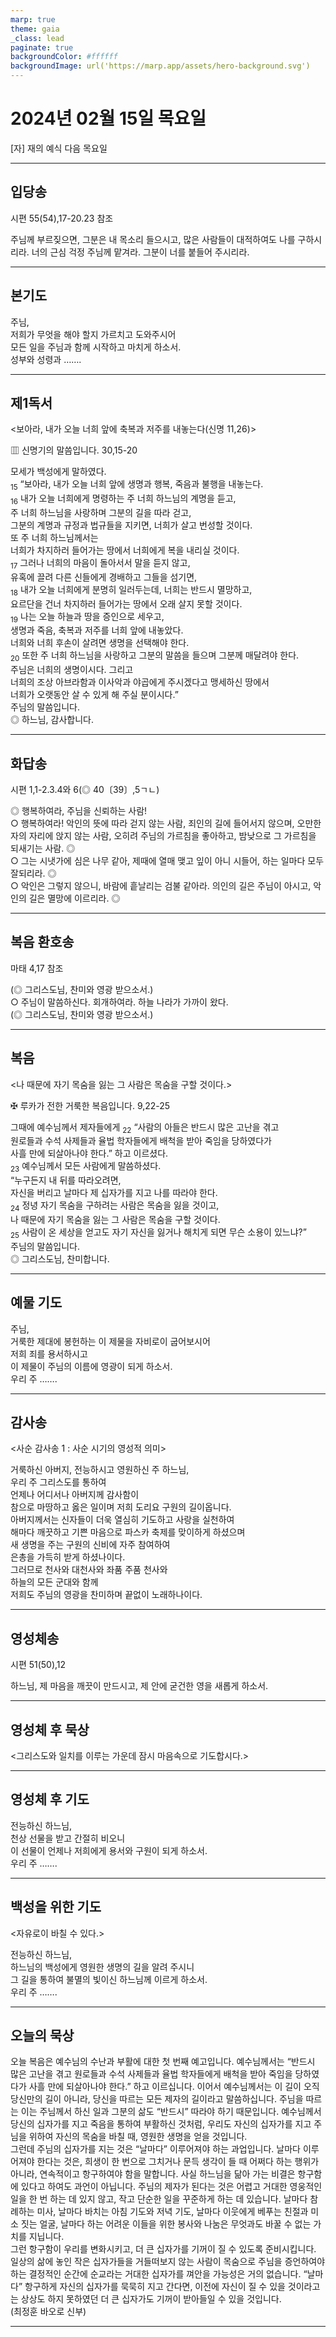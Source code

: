 ```yaml
---
marp: true
theme: gaia
_class: lead
paginate: true
backgroundColor: #ffffff
backgroundImage: url('https://marp.app/assets/hero-background.svg')
---
```


# 2024년 02월 15일 목요일

[자] 재의 예식 다음 목요일  




---

## 입당송

시편 55(54),17-20.23 참조

주님께 부르짖으면, 그분은 내 목소리 들으시고, 많은 사람들이 대적하여도 나를 구하시리라. 너의 근심 걱정 주님께 맡겨라. 그분이 너를 붙들어 주시리라.  
  


---

## 본기도

주님,  
저희가 무엇을 해야 할지 가르치고 도와주시어  
모든 일을 주님과 함께 시작하고 마치게 하소서.  
성부와 성령과 …….  
  


---

## 제1독서

<보아라, 내가 오늘 너희 앞에 축복과 저주를 내놓는다(신명 11,26)>

▥ 신명기의 말씀입니다. 30,15-20

모세가 백성에게 말하였다.  
<sub>15</sub> “보아라, 내가 오늘 너희 앞에 생명과 행복, 죽음과 불행을 내놓는다.  
<sub>16</sub> 내가 오늘 너희에게 명령하는 주 너희 하느님의 계명을 듣고,  
주 너희 하느님을 사랑하며 그분의 길을 따라 걷고,  
그분의 계명과 규정과 법규들을 지키면, 너희가 살고 번성할 것이다.  
또 주 너희 하느님께서는  
너희가 차지하러 들어가는 땅에서 너희에게 복을 내리실 것이다.  
<sub>17</sub> 그러나 너희의 마음이 돌아서서 말을 듣지 않고,  
유혹에 끌려 다른 신들에게 경배하고 그들을 섬기면,  
<sub>18</sub> 내가 오늘 너희에게 분명히 일러두는데, 너희는 반드시 멸망하고,  
요르단을 건너 차지하러 들어가는 땅에서 오래 살지 못할 것이다.  
<sub>19</sub> 나는 오늘 하늘과 땅을 증인으로 세우고,  
생명과 죽음, 축복과 저주를 너희 앞에 내놓았다.  
너희와 너희 후손이 살려면 생명을 선택해야 한다.  
<sub>20</sub> 또한 주 너희 하느님을 사랑하고 그분의 말씀을 들으며 그분께 매달려야 한다.  
주님은 너희의 생명이시다. 그리고  
너희의 조상 아브라함과 이사악과 야곱에게 주시겠다고 맹세하신 땅에서  
너희가 오랫동안 살 수 있게 해 주실 분이시다.”  
주님의 말씀입니다.  
◎ 하느님, 감사합니다.  
  


---

## 화답송

시편 1,1-2.3.4와 6(◎ 40〔39〕,5ㄱㄴ)

◎ 행복하여라, 주님을 신뢰하는 사람!  
○ 행복하여라! 악인의 뜻에 따라 걷지 않는 사람, 죄인의 길에 들어서지 않으며, 오만한 자의 자리에 앉지 않는 사람, 오히려 주님의 가르침을 좋아하고, 밤낮으로 그 가르침을 되새기는 사람. ◎  
○ 그는 시냇가에 심은 나무 같아, 제때에 열매 맺고 잎이 아니 시들어, 하는 일마다 모두 잘되리라. ◎  
○ 악인은 그렇지 않으니, 바람에 흩날리는 검불 같아라. 의인의 길은 주님이 아시고, 악인의 길은 멸망에 이르리라. ◎  
  


---

## 복음 환호송

마태 4,17 참조

(◎ 그리스도님, 찬미와 영광 받으소서.)  
○ 주님이 말씀하신다. 회개하여라. 하늘 나라가 가까이 왔다.  
(◎ 그리스도님, 찬미와 영광 받으소서.)  
  


---

## 복음

<나 때문에 자기 목숨을 잃는 그 사람은 목숨을 구할 것이다.>

✠ 루카가 전한 거룩한 복음입니다. 9,22-25

그때에 예수님께서 제자들에게 <sub>22</sub> “사람의 아들은 반드시 많은 고난을 겪고  
원로들과 수석 사제들과 율법 학자들에게 배척을 받아 죽임을 당하였다가  
사흘 만에 되살아나야 한다.” 하고 이르셨다.  
<sub>23</sub> 예수님께서 모든 사람에게 말씀하셨다.  
“누구든지 내 뒤를 따라오려면,  
자신을 버리고 날마다 제 십자가를 지고 나를 따라야 한다.  
<sub>24</sub> 정녕 자기 목숨을 구하려는 사람은 목숨을 잃을 것이고,  
나 때문에 자기 목숨을 잃는 그 사람은 목숨을 구할 것이다.  
<sub>25</sub> 사람이 온 세상을 얻고도 자기 자신을 잃거나 해치게 되면 무슨 소용이 있느냐?”  
주님의 말씀입니다.  
◎ 그리스도님, 찬미합니다.  
  


---

## 예물 기도

주님,  
거룩한 제대에 봉헌하는 이 제물을 자비로이 굽어보시어  
저희 죄를 용서하시고  
이 제물이 주님의 이름에 영광이 되게 하소서.  
우리 주 …….  
  


---

## 감사송

<사순 감사송 1 : 사순 시기의 영성적 의미>

거룩하신 아버지, 전능하시고 영원하신 주 하느님,  
우리 주 그리스도를 통하여  
언제나 어디서나 아버지께 감사함이  
참으로 마땅하고 옳은 일이며 저희 도리요 구원의 길이옵니다.  
아버지께서는 신자들이 더욱 열심히 기도하고 사랑을 실천하여  
해마다 깨끗하고 기쁜 마음으로 파스카 축제를 맞이하게 하셨으며  
새 생명을 주는 구원의 신비에 자주 참여하여  
은총을 가득히 받게 하셨나이다.  
그러므로 천사와 대천사와 좌품 주품 천사와  
하늘의 모든 군대와 함께  
저희도 주님의 영광을 찬미하며 끝없이 노래하나이다.  
  


---

## 영성체송

시편 51(50),12

하느님, 제 마음을 깨끗이 만드시고, 제 안에 굳건한 영을 새롭게 하소서.  
  


---

## 영성체 후 묵상

<그리스도와 일치를 이루는 가운데 잠시 마음속으로 기도합시다.>  


---

## 영성체 후 기도

전능하신 하느님,  
천상 선물을 받고 간절히 비오니  
이 선물이 언제나 저희에게 용서와 구원이 되게 하소서.  
우리 주 …….  
  


---

## 백성을 위한 기도

<자유로이 바칠 수 있다.>

전능하신 하느님,  
하느님의 백성에게 영원한 생명의 길을 알려 주시니  
그 길을 통하여 불멸의 빛이신 하느님께 이르게 하소서.  
우리 주 …….  
  


---

## 오늘의 묵상

오늘 복음은 예수님의 수난과 부활에 대한 첫 번째 예고입니다. 예수님께서는 “반드시 많은 고난을 겪고 원로들과 수석 사제들과 율법 학자들에게 배척을 받아 죽임을 당하였다가 사흘 만에 되살아나야 한다.” 하고 이르십니다. 이어서 예수님께서는 이 길이 오직 당신만의 길이 아니라, 당신을 따르는 모든 제자의 길이라고 말씀하십니다. 주님을 따르는 이는 주님께서 하신 일과 그분의 삶도 “반드시” 따라야 하기 때문입니다. 예수님께서 당신의 십자가를 지고 죽음을 통하여 부활하신 것처럼, 우리도 자신의 십자가를 지고 주님을 위하여 자신의 목숨을 바칠 때, 영원한 생명을 얻을 것입니다.  
그런데 주님의 십자가를 지는 것은 “날마다” 이루어져야 하는 과업입니다. 날마다 이루어져야 한다는 것은, 희생이 한 번으로 그치거나 문득 생각이 들 때 어쩌다 하는 행위가 아니라, 연속적이고 항구하여야 함을 말합니다. 사실 하느님을 닮아 가는 비결은 항구함에 있다고 하여도 과언이 아닙니다. 주님의 제자가 된다는 것은 어렵고 거대한 영웅적인 일을 한 번 하는 데 있지 않고, 작고 단순한 일을 꾸준하게 하는 데 있습니다. 날마다 참례하는 미사, 날마다 바치는 아침 기도와 저녁 기도, 날마다 이웃에게 베푸는 친절과 미소 짓는 얼굴, 날마다 하는 어려운 이들을 위한 봉사와 나눔은 무엇과도 바꿀 수 없는 가치를 지닙니다.  
그런 항구함이 우리를 변화시키고, 더 큰 십자가를 기꺼이 질 수 있도록 준비시킵니다. 일상의 삶에 놓인 작은 십자가들을 거들떠보지 않는 사람이 목숨으로 주님을 증언하여야 하는 결정적인 순간에 순교라는 거대한 십자가를 껴안을 가능성은 거의 없습니다. “날마다” 항구하게 자신의 십자가를 묵묵히 지고 간다면, 이전에 자신이 질 수 있을 것이라고는 상상도 하지 못하였던 더 큰 십자가도 기꺼이 받아들일 수 있을 것입니다.  
(최정훈 바오로 신부)  


---